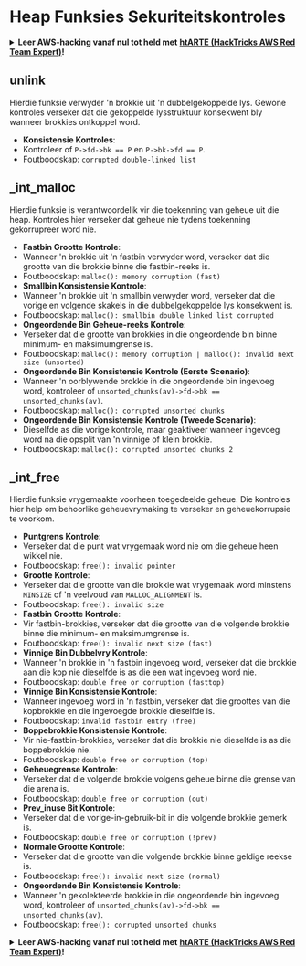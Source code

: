 # Heap Funksies Sekuriteitskontroles

<details>

<summary><strong>Leer AWS-hacking vanaf nul tot held met</strong> <a href="https://training.hacktricks.xyz/courses/arte"><strong>htARTE (HackTricks AWS Red Team Expert)</strong></a><strong>!</strong></summary>

Ander maniere om HackTricks te ondersteun:

* As jy wil sien dat jou **maatskappy geadverteer word in HackTricks** of **HackTricks aflaai in PDF-formaat** Kyk na die [**INSKRYWINGSPLANNE**](https://github.com/sponsors/carlospolop)!
* Kry die [**amptelike PEASS & HackTricks swag**](https://peass.creator-spring.com)
* Ontdek [**Die PEASS Familie**](https://opensea.io/collection/the-peass-family), ons versameling van eksklusiewe [**NFTs**](https://opensea.io/collection/the-peass-family)
* **Sluit aan by die** 💬 [**Discord-groep**](https://discord.gg/hRep4RUj7f) of die [**telegram-groep**](https://t.me/peass) of **volg** ons op **Twitter** 🐦 [**@hacktricks\_live**](https://twitter.com/hacktricks\_live)**.**
* **Deel jou haktruuks deur PR's in te dien by die** [**HackTricks**](https://github.com/carlospolop/hacktricks) en [**HackTricks Cloud**](https://github.com/carlospolop/hacktricks-cloud) github-opslag.

</details>

## unlink

Hierdie funksie verwyder 'n brokkie uit 'n dubbelgekoppelde lys. Gewone kontroles verseker dat die gekoppelde lysstruktuur konsekwent bly wanneer brokkies ontkoppel word.

* **Konsistensie Kontroles**:
* Kontroleer of `P->fd->bk == P` en `P->bk->fd == P`.
* Foutboodskap: `corrupted double-linked list`

## \_int\_malloc

Hierdie funksie is verantwoordelik vir die toekenning van geheue uit die heap. Kontroles hier verseker dat geheue nie tydens toekenning gekorrupreer word nie.

* **Fastbin Grootte Kontrole**:
* Wanneer 'n brokkie uit 'n fastbin verwyder word, verseker dat die grootte van die brokkie binne die fastbin-reeks is.
* Foutboodskap: `malloc(): memory corruption (fast)`
* **Smallbin Konsistensie Kontrole**:
* Wanneer 'n brokkie uit 'n smallbin verwyder word, verseker dat die vorige en volgende skakels in die dubbelgekoppelde lys konsekwent is.
* Foutboodskap: `malloc(): smallbin double linked list corrupted`
* **Ongeordende Bin Geheue-reeks Kontrole**:
* Verseker dat die grootte van brokkies in die ongeordende bin binne minimum- en maksimumgrense is.
* Foutboodskap: `malloc(): memory corruption | malloc(): invalid next size (unsorted)`
* **Ongeordende Bin Konsistensie Kontrole (Eerste Scenario)**:
* Wanneer 'n oorblywende brokkie in die ongeordende bin ingevoeg word, kontroleer of `unsorted_chunks(av)->fd->bk == unsorted_chunks(av)`.
* Foutboodskap: `malloc(): corrupted unsorted chunks`
* **Ongeordende Bin Konsistensie Kontrole (Tweede Scenario)**:
* Dieselfde as die vorige kontrole, maar geaktiveer wanneer ingevoeg word na die opsplit van 'n vinnige of klein brokkie.
* Foutboodskap: `malloc(): corrupted unsorted chunks 2`

## \_int\_free

Hierdie funksie vrygemaakte voorheen toegedeelde geheue. Die kontroles hier help om behoorlike geheuevrymaking te verseker en geheuekorrupsie te voorkom.

* **Puntgrens Kontrole**:
* Verseker dat die punt wat vrygemaak word nie om die geheue heen wikkel nie.
* Foutboodskap: `free(): invalid pointer`
* **Grootte Kontrole**:
* Verseker dat die grootte van die brokkie wat vrygemaak word minstens `MINSIZE` of 'n veelvoud van `MALLOC_ALIGNMENT` is.
* Foutboodskap: `free(): invalid size`
* **Fastbin Grootte Kontrole**:
* Vir fastbin-brokkies, verseker dat die grootte van die volgende brokkie binne die minimum- en maksimumgrense is.
* Foutboodskap: `free(): invalid next size (fast)`
* **Vinnige Bin Dubbelvry Kontrole**:
* Wanneer 'n brokkie in 'n fastbin ingevoeg word, verseker dat die brokkie aan die kop nie dieselfde is as die een wat ingevoeg word nie.
* Foutboodskap: `double free or corruption (fasttop)`
* **Vinnige Bin Konsistensie Kontrole**:
* Wanneer ingevoeg word in 'n fastbin, verseker dat die groottes van die kopbrokkie en die ingevoegde brokkie dieselfde is.
* Foutboodskap: `invalid fastbin entry (free)`
* **Boppebrokkie Konsistensie Kontrole**:
* Vir nie-fastbin-brokkies, verseker dat die brokkie nie dieselfde is as die boppebrokkie nie.
* Foutboodskap: `double free or corruption (top)`
* **Geheuegrense Kontrole**:
* Verseker dat die volgende brokkie volgens geheue binne die grense van die arena is.
* Foutboodskap: `double free or corruption (out)`
* **Prev\_inuse Bit Kontrole**:
* Verseker dat die vorige-in-gebruik-bit in die volgende brokkie gemerk is.
* Foutboodskap: `double free or corruption (!prev)`
* **Normale Grootte Kontrole**:
* Verseker dat die grootte van die volgende brokkie binne geldige reekse is.
* Foutboodskap: `free(): invalid next size (normal)`
* **Ongeordende Bin Konsistensie Kontrole**:
* Wanneer 'n gekolekteerde brokkie in die ongeordende bin ingevoeg word, kontroleer of `unsorted_chunks(av)->fd->bk == unsorted_chunks(av)`.
* Foutboodskap: `free(): corrupted unsorted chunks`

<details>

<summary><strong>Leer AWS-hacking vanaf nul tot held met</strong> <a href="https://training.hacktricks.xyz/courses/arte"><strong>htARTE (HackTricks AWS Red Team Expert)</strong></a><strong>!</strong></summary>

Ander maniere om HackTricks te ondersteun:

* As jy wil sien dat jou **maatskappy geadverteer word in HackTricks** of **HackTricks aflaai in PDF-formaat** Kyk na die [**INSKRYWINGSPLANNE**](https://github.com/sponsors/carlospolop)!
* Kry die [**amptelike PEASS & HackTricks swag**](https://peass.creator-spring.com)
* Ontdek [**Die PEASS Familie**](https://opensea.io/collection/the-peass-family), ons versameling van eksklusiewe [**NFTs**](https://opensea.io/collection/the-peass-family)
* **Sluit aan by die** 💬 [**Discord-groep**](https://discord.gg/hRep4RUj7f) of die [**telegram-groep**](https://t.me/peass) of **volg** ons op **Twitter** 🐦 [**@hacktricks\_live**](https://twitter.com/hacktricks\_live)**.**
* **Deel jou haktruuks deur PR's in te dien by die** [**HackTricks**](https://github.com/carlospolop/hacktricks) en [**HackTricks Cloud**](https://github.com/carlospolop/hacktricks-cloud) github-opslag.

</details>
